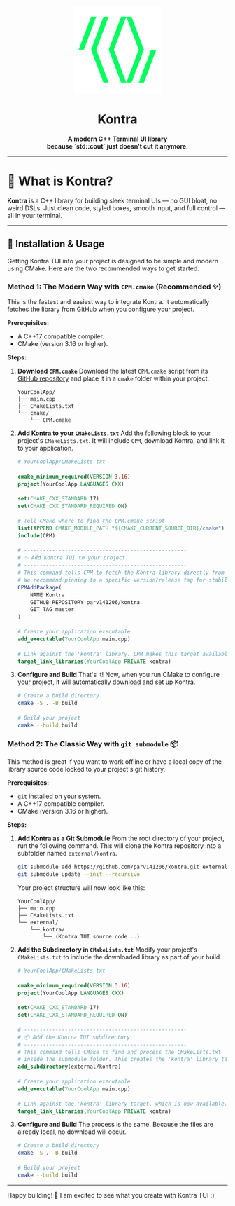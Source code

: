 ﻿﻿<p align="center">
  <img src="./docs/kontra_logo.svg" height="200">
</p>

<h1 align="center">Kontra</h1>
<p align="center"><b>A modern C++ Terminal UI library <br> because `std::cout` just doesn’t cut it anymore.</b></p>

---

# 🚀 What is Kontra?

**Kontra** is a C++ library for building sleek terminal UIs — no GUI bloat, no weird DSLs.
Just clean code, styled boxes, smooth input, and full control — all in your terminal.

---

## 🚀 Installation & Usage

Getting Kontra TUI into your project is designed to be simple and modern using CMake. Here are the two recommended ways to get started.

### Method 1: The Modern Way with `CPM.cmake` (Recommended ✨)

This is the fastest and easiest way to integrate Kontra. It automatically fetches the library from GitHub when you configure your project.

**Prerequisites:**
*   A C++17 compatible compiler.
*   CMake (version 3.16 or higher).

**Steps:**

1.  **Download `CPM.cmake`**
    Download the latest `CPM.cmake` script from its [GitHub repository](https://github.com/cpm-cmake/CPM.cmake) and place it in a `cmake` folder within your project.

    ```
    YourCoolApp/
    ├── main.cpp
    ├── CMakeLists.txt
    └── cmake/
        └── CPM.cmake
    ```

2.  **Add Kontra to your `CMakeLists.txt`**
    Add the following block to your project's `CMakeLists.txt`. It will include `CPM`, download Kontra, and link it to your application.

    ```cmake
    # YourCoolApp/CMakeLists.txt

    cmake_minimum_required(VERSION 3.16)
    project(YourCoolApp LANGUAGES CXX)

    set(CMAKE_CXX_STANDARD 17)
    set(CMAKE_CXX_STANDARD_REQUIRED ON)

    # Tell CMake where to find the CPM.cmake script
    list(APPEND CMAKE_MODULE_PATH "${CMAKE_CURRENT_SOURCE_DIR}/cmake")
    include(CPM)

    # ----------------------------------------------------
    # ✨ Add Kontra TUI to your project!
    # ----------------------------------------------------
    # This command tells CPM to fetch the Kontra library directly from GitHub.
    # We recommend pinning to a specific version/release tag for stability.
    CPMAddPackage(
        NAME Kontra
        GITHUB_REPOSITORY parv141206/kontra 
        GIT_TAG master
    )

    # Create your application executable
    add_executable(YourCoolApp main.cpp)

    # Link against the 'kontra' library. CPM makes this target available automatically!
    target_link_libraries(YourCoolApp PRIVATE kontra)
    ```

3.  **Configure and Build**
    That's it! Now, when you run CMake to configure your project, it will automatically download and set up Kontra.

    ```bash
    # Create a build directory
    cmake -S . -B build

    # Build your project
    cmake --build build
    ```

### Method 2: The Classic Way with `git submodule` 📦

This method is great if you want to work offline or have a local copy of the library source code locked to your project's git history.

**Prerequisites:**
*   `git` installed on your system.
*   A C++17 compatible compiler.
*   CMake (version 3.16 or higher).

**Steps:**

1.  **Add Kontra as a Git Submodule**
    From the root directory of your project, run the following command. This will clone the Kontra repository into a subfolder named `external/kontra`.

    ```bash
    git submodule add https://github.com/parv141206/kontra.git external/kontra
    git submodule update --init --recursive
    ```
    Your project structure will now look like this:
    ```
    YourCoolApp/
    ├── main.cpp
    ├── CMakeLists.txt
    └── external/
        └── kontra/
            └── (Kontra TUI source code...)
    ```

2.  **Add the Subdirectory in `CMakeLists.txt`**
    Modify your project's `CMakeLists.txt` to include the downloaded library as part of your build.

    ```cmake
    # YourCoolApp/CMakeLists.txt

    cmake_minimum_required(VERSION 3.16)
    project(YourCoolApp LANGUAGES CXX)

    set(CMAKE_CXX_STANDARD 17)
    set(CMAKE_CXX_STANDARD_REQUIRED ON)

    # ----------------------------------------------------
    # 📦 Add the Kontra TUI subdirectory
    # ----------------------------------------------------
    # This command tells CMake to find and process the CMakeLists.txt
    # inside the submodule folder. This creates the 'kontra' library target.
    add_subdirectory(external/kontra)

    # Create your application executable
    add_executable(YourCoolApp main.cpp)

    # Link against the 'kontra' library target, which is now available.
    target_link_libraries(YourCoolApp PRIVATE kontra)
    ```

3.  **Configure and Build**
    The process is the same. Because the files are already local, no download will occur.

    ```bash
    # Create a build directory
    cmake -S . -B build

    # Build your project
    cmake --build build
    ```

---
Happy building! 💖 I am excited to see what you create with Kontra TUI :)
